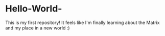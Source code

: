 # Hello-World-
This is my first repository! It feels like I'm finally learning about the Matrix and my place in a new world :)

